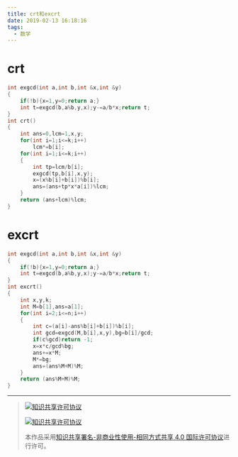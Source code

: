 ```yaml
---
title: crt和excrt
date: 2019-02-13 16:18:16
tags: 
  - 数学
---
```

# crt
```cpp
int exgcd(int a,int b,int &x,int &y)
{
	if(!b){x=1,y=0;return a;}
	int t=exgcd(b,a%b,y,x);y-=a/b*x;return t;
}
int crt()
{
	int ans=0,lcm=1,x,y;
	for(int i=1;i<=k;i++)
		lcm*=b[i];
	for(int i=1;i<=k;i++)
	{
		int tp=lcm/b[i];
		exgcd(tp,b[i],x,y);
		x=(x%b[i]+b[i])%b[i];
		ans=(ans+tp*x*a[i])%lcm;
	}
	return (ans+lcm)%lcm;
}
```
# excrt
```cpp
int exgcd(int a,int b,int &x,int &y)
{
	if(!b){x=1,y=0;return a;}
	int t=exgcd(b,a%b,y,x);y-=a/b*x;return t;
}
int excrt()
{
    int x,y,k;
    int M=b[1],ans=a[1];
    for(int i=2;i<=n;i++)
    {
        int c=(a[i]-ans%b[i]+b[i])%b[i];
        int gcd=exgcd(M,b[i],x,y),bg=b[i]/gcd;
        if(c%gcd)return -1;
        x=x*c/gcd%bg;
        ans+=x*M;
        M*=bg;
        ans=(ans%M+M)%M;
    }
    return (ans%M+M)%M;
}
```

------------

> [![知识共享许可协议](https://res.zhangkai.xin/pic/license/BY-NC-SA_80x15.png)](https://creativecommons.org/licenses/by-nc-sa/4.0/deed.zh)
> 
> [![知识共享许可协议](https://res.zhangkai.xin/pic/license/BY-NC-SA_88x31.png)](https://creativecommons.org/licenses/by-nc-sa/4.0/deed.zh)
> 
> 本作品采用[知识共享署名-非商业性使用-相同方式共享 4.0 国际许可协议](https://creativecommons.org/licenses/by-nc-sa/4.0/deed.zh)进行许可。